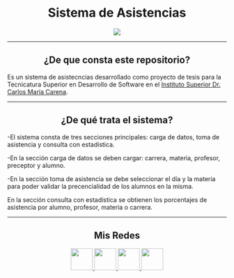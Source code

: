 <h1 align="center"> Sistema de Asistencias </h1>


<p align="center">
  <a href="https://github.com/duboisfacu/asistencias">
  <img src="https://i.ibb.co/prLGSx3/icon.png"/>
  </a>
</p>


***
<center>

<h2 align="center"> ¿De que consta este repositorio?</h2>
</center>

Es un sistema de asistecncias desarrollado como proyecto de tesis para la Tecnicatura Superior en Desarrollo de Software en el <a href="https://iscarena-cba.infd.edu.ar/sitio/" target="_blank">Instituto Superior Dr. Carlos María Carena</a>.


***
<h2 align="center"> ¿De qué trata el sistema?</h2>
</center>

 -El sistema consta de tres secciones principales: carga de datos, toma de asistencia y consulta con estadística.

 -En la sección carga de datos se deben cargar: carrera, materia, profesor, preceptor y alumno.

 -En la sección toma de asistencia se debe seleccionar el día y la materia para poder validar la precencialidad de los alumnos en la misma.

En la sección consulta con estadística se obtienen los porcentajes de asistencia por alumno, profesor, materia o carrera.
***
<center>

<h2 align="center"> Mis Redes </h2>
<p  align="center">
<a href="https://www.linkedin.com/in/facundo-n-dubois-08b251184/" target="_blank">
  <img src="https://i.ibb.co/7VZQrXx/link.png" height=50px>
</a>
<a href="https://www.instagram.com/duboisfacu/" target="_blank">
  <img src="https://i.ibb.co/stNqbkw/ig.png" height=50px>
</a>
<a href="https://www.reddit.com/user/Stackden" target="_blank">
<img src="https://i.ibb.co/4T7YM0V/reddit.png" height=50px>
</a>
<a href="https://twitter.com/duboisfacu" target="_blank">
<img src="https://i.ibb.co/PxrxjS2/twitter.png" height=50px>
</a>
  </p>
</center>
